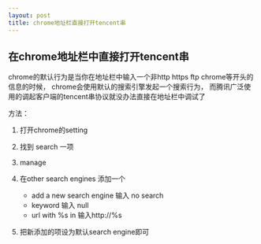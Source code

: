 ```yaml
---
layout: post
title: chrome地址栏直接打开tencent串
---
```


## 在chrome地址栏中直接打开tencent串

chrome的默认行为是当你在地址栏中输入一个非http https ftp chrome等开头的信息的时候， chrome会使用默认的搜索引擎发起一个搜索行为， 而腾讯广泛使用的调起客户端的tencent串协议就没办法直接在地址栏中调试了

方法：

1. 打开chrome的setting

2. 找到 search 一项

3. manage

4. 在other search engines 添加一个

    * add a new search engine  输入 no search
    * keyword                  输入 null
    * url with %s in           输入http://%s

5. 把新添加的项设为默认search engine即可
